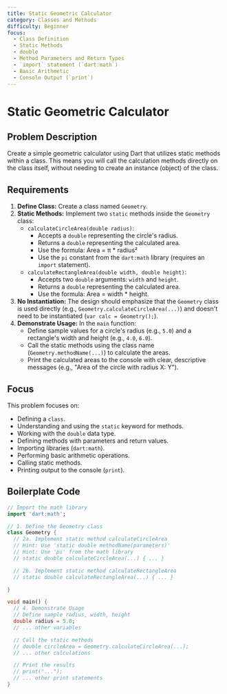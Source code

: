 ```yaml
---
title: Static Geometric Calculator
category: Classes and Methods
difficulty: Beginner
focus:
  - Class Definition
  - Static Methods
  - double
  - Method Parameters and Return Types
  - `import` statement (`dart:math`)
  - Basic Arithmetic
  - Console Output (`print`)
---
```


# Static Geometric Calculator

## Problem Description

Create a simple geometric calculator using Dart that utilizes static methods within a class. This means you will call the calculation methods directly on the class itself, without needing to create an instance (object) of the class.

## Requirements

1.  **Define Class:** Create a class named `Geometry`.
2.  **Static Methods:** Implement two `static` methods inside the `Geometry` class:
    *   `calculateCircleArea(double radius)`:
        *   Accepts a `double` representing the circle's radius.
        *   Returns a `double` representing the calculated area.
        *   Use the formula: Area = π * radius²
        *   Use the `pi` constant from the `dart:math` library (requires an `import` statement).
    *   `calculateRectangleArea(double width, double height)`:
        *   Accepts two `double` arguments: `width` and `height`.
        *   Returns a `double` representing the calculated area.
        *   Use the formula: Area = width * height.
3.  **No Instantiation:** The design should emphasize that the `Geometry` class is used directly (e.g., `Geometry.calculateCircleArea(...)`) and doesn't need to be instantiated (`var calc = Geometry();`).
4.  **Demonstrate Usage:** In the `main` function:
    *   Define sample values for a circle's radius (e.g., `5.0`) and a rectangle's width and height (e.g., `4.0`, `6.0`).
    *   Call the static methods using the class name (`Geometry.methodName(...)`) to calculate the areas.
    *   Print the calculated areas to the console with clear, descriptive messages (e.g., "Area of the circle with radius X: Y").

## Focus

This problem focuses on:

*   Defining a `class`.
*   Understanding and using the `static` keyword for methods.
*   Working with the `double` data type.
*   Defining methods with parameters and return values.
*   Importing libraries (`dart:math`).
*   Performing basic arithmetic operations.
*   Calling static methods.
*   Printing output to the console (`print`).

## Boilerplate Code

```dart
// Import the math library
import 'dart:math';

// 1. Define the Geometry class
class Geometry {
  // 2a. Implement static method calculateCircleArea
  // Hint: Use 'static double methodName(parameters)'
  // Hint: Use 'pi' from the math library
  // static double calculateCircleArea(...) { ... }

  // 2b. Implement static method calculateRectangleArea
  // static double calculateRectangleArea(...) { ... }

}

void main() {
  // 4. Demonstrate Usage
  // Define sample radius, width, height
  double radius = 5.0;
  // ... other variables

  // Call the static methods
  // double circleArea = Geometry.calculateCircleArea(...);
  // ... other calculations

  // Print the results
  // print("...");
  // ... other print statements
}
```